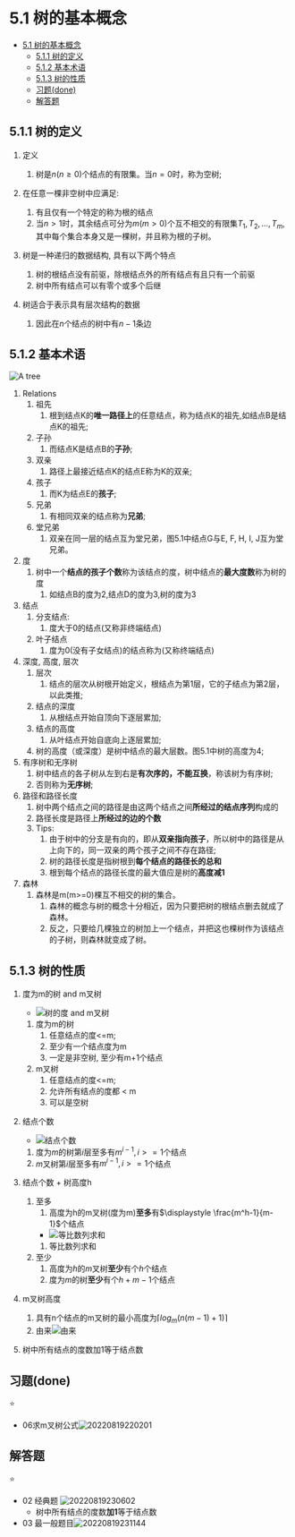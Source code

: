 # 5.1 树的基本概念

- [5.1 树的基本概念](#51-树的基本概念)
  - [5.1.1 树的定义](#511-树的定义)
  - [5.1.2 基本术语](#512-基本术语)
  - [5.1.3 树的性质](#513-树的性质)
  - [习题(done)](#习题done)
  - [解答题](#解答题)

## 5.1.1 树的定义

1. 定义
   1. 树是$n(n≥0)$个结点的有限集。当$n=0$时，称为空树;

2. 在任意一棵非空树中应满足:
   1. 有且仅有一个特定的称为根的结点
   2. 当$n>1$时，其余结点可分为$m (m>0)$个互不相交的有限集$T_1,T_2,…,T_m$, 其中每个集合本身又是一棵树，并且称为根的子树。

3. 树是一种递归的数据结构, 具有以下两个特点
   1. 树的根结点没有前驱，除根结点外的所有结点有且只有一个前驱
   2. 树中所有结点可以有零个或多个后继

4. 树适合于表示具有层次结构的数据
   1. 因此在$n$个结点的树中有$n-1$条边

## 5.1.2 基本术语

![A tree](https://raw.githubusercontent.com/Logible/Image/main/note_image/20220809210939.png)

1. Relations
   1. 祖先
      1. 根到结点K的**唯一路径上**的任意结点，称为结点K的祖先,如结点B是结点K的祖先;
   2. 子孙
      1. 而结点K是结点B的**子孙**;
   3. 双亲
      1. 路径上最接近结点K的结点E称为K的双亲;
   4. 孩子
      1. 而K为结点E的**孩子**;
   5. 兄弟
      1. 有相同双亲的结点称为**兄弟**;
   6. 堂兄弟
      1. 双亲在同一层的结点互为堂兄弟，图5.1中结点G与E, F, H, I, J互为堂兄弟。
2. 度
   1. 树中一个**结点的孩子个数**称为该结点的度，树中结点的**最大度数**称为树的度
      1. 如结点B的度为2,结点D的度为3,树的度为3
3. 结点
   1. 分支结点:
      1. 度大于0的结点(又称非终端结点)
   2. 叶子结点
      1. 度为0(没有子女结点)的结点称为(又称终端结点)
4. 深度, 高度, 层次
   1. 层次
      1. 结点的层次从树根开始定义，根结点为第1层，它的子结点为第2层，以此类推;
   2. 结点的深度
      1. 从根结点开始自顶向下逐层累加;
   3. 结点的高度
      1. 从叶结点开始自底向上逐层累加;
   4. 树的高度（或深度）是树中结点的最大层数。图5.1中树的高度为4;
5. 有序树和无序树
   1. 树中结点的各子树从左到右是**有次序的，不能互换**，称该树为有序树;
   2. 否则称为**无序树**;
6. 路径和路径长度
   1. 树中两个结点之间的路径是由这两个结点之间**所经过的结点序列**构成的
   2. 路径长度是路径上**所经过的边的个数**
   3. Tips:
      1. 由于树中的分支是有向的，即从**双亲指向孩子**，所以树中的路径是从上向下的，同一双亲的两个孩子之间不存在路径;
      2. 树的路径长度是指树根到**每个结点的路径长的总和**
      3. 根到每个结点的路径长度的最大值应是树的**高度减1**
7. 森林
   1. 森林是m(m>=0)棵互不相交的树的集合。
      1. 森林的概念与树的概念十分相近，因为只要把树的根结点删去就成了森林。
      2. 反之，只要给几棵独立的树加上一个结点，并把这也棵树作为该结点的子树，则森林就变成了树。

## 5.1.3 树的性质

1. 度为m的树 and m叉树
   - ![树的度 and m叉树](https://raw.githubusercontent.com/Logible/Image/main/note_image/20220809213842.png)
   1. 度为m的树
      1. 任意结点的度<=m;
      2. 至少有一个结点度为m
      3. 一定是非空树, 至少有m+1个结点
   2. m叉树
      1. 任意结点的度<=m;
      2. 允许所有结点的度都 < m
      3. 可以是空树

2. 结点个数
   - ![结点个数](https://raw.githubusercontent.com/Logible/Image/main/note_image/20220809214038.png)
   1. 度为$m$的树第$i$层至多有$m^{i-1}, i>=1$个结点
   1. $m$叉树第$i$层至多有$m^{i-1}, i>=1$个结点

3. 结点个数 + 树高度h
   1. 至多
      1. 高度为h的m叉树(度为m)**至多**有$\displaystyle \frac{m^h-1}{m-1}$个结点
      - ![等比数列求和](https://raw.githubusercontent.com/Logible/Image/main/note_image/20220809214706.png)
      1. 等比数列求和
   2. 至少
      1. 高度为$h$的$m$叉树**至少**有个$h$个结点
      2. 度为$m$的树**至少**有个$h+m-1$个结点

4. m叉树高度
   1. 具有n个结点的m叉树的最小高度为$\lceil log_{m}(n(m-1)+1)\rceil$
   2. 由来![由来](https://raw.githubusercontent.com/Logible/Image/main/note_image/20220823214006.png)

5. 树中所有结点的度数加1等于结点数

## 习题(done)

⭐

- 06求m叉树公式![20220819220201](https://raw.githubusercontent.com/Logible/Image/main/note_image/20220819220201.png)

## 解答题

⭐

- 02 经典题 ![20220819230602](https://raw.githubusercontent.com/Logible/Image/main/note_image/20220819230602.png)
  - 树中所有结点的度数**加1**等于结点数
- 03 最一般题目![20220819231144](https://raw.githubusercontent.com/Logible/Image/main/note_image/20220819231144.png)

